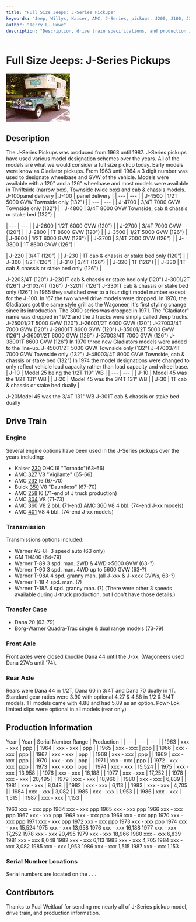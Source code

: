 ```yaml
---
title: "Full Size Jeeps: J-Series Pickups"
keywords: "Jeep, Willys, Kaiser, AMC, J-Series, pickups, J200, J100, J300, J4000"
author: "Terry L. Howe"
description: "Description, drive train specifications, and production information for the Jeep J-series pickups"
---
```


# Full Size Jeeps: J-Series Pickups
[![J-200 Pickup](/images/j200t.jpg)](/images/j200.jpg)
## Description
The J-Series Pickups was produced from 1963 until 1987.
J-Series pickups have used various model designation schemes over
the years.  All of the models are what we would consider a full
size pickup today.  Early models were know as Gladiator pickups.
From 1963 until 1964 a 3 digit number was used to designate
wheelbase and GVW of the vehicle.  Models were available
with a 120" and a 126" wheelbase and most models were
available in Thriftside (narrow box), Townside (wide box)
and cab & chassis models.
J-100panel delivery
| J-100 | panel delivery |
| --- | --- |
| J-4500 | 1/2T 5000 GVW Townside only (132") |
| --- | --- |
| J-4700 | 3/4T 7000 GVW Townside only (132") |
| J-4800 | 3/4T 8000 GVW Townside, cab & chassis or stake bed (132") |

| --- | --- |
| J-2600 | 1/2T 6000 GVW (120") |
| J-2700 | 3/4T 7000 GVW (120") |
| J-2800 | 1T 8600 GVW (120") |
| J-3500 | 1/2T 5000 GVW (126") |
| J-3600 | 1/2T 6000 GVW (126") |
| J-3700 | 3/4T 7000 GVW (126") |
| J-3800 | 1T 8600 GVW (126") |

| J-220 | 3/4T (120") |
| J-230 | 1T cab & chassis or stake bed only (120") |
| J-300 | 1/2T (126") |
| J-310 | 3/4T (126") |
| J-320 | 1T (126") |
| J-330 | 1T cab & chassis or stake bed only (126") |

J-2203/4T (120")
J-2301T cab & chassis or stake bed only (120")
J-3001/2T (126")
J-3103/4T (126")
J-3201T (126")
J-3301T cab & chassis or stake bed only (126")
In 1965 they switched over to a four digit model number except
for the J-100.  In '67 the two wheel drive models were dropped.
In 1970, the Gladiators got the same style grill as the Wagoneer,
it's first styling change since its introduction.  The 3000 series
was dropped in 1971.  The "Gladiator" name was dropped in 1972 and
the J trucks were simply called Jeep trucks.
J-25001/2T 5000 GVW (120")
J-26001/2T 6000 GVW (120")
J-27003/4T 7000 GVW (120")
J-28001T 8600 GVW (120")
J-35001/2T 5000 GVW (126")
J-36001/2T 6000 GVW (126")
J-37003/4T 7000 GVW (126")
J-38001T 8600 GVW (126")
In 1970 three new Gladiators models were added to the line-up.
J-45001/2T 5000 GVW Townside only (132") 
J-47003/4T 7000 GVW Townside only (132")
J-48003/4T 8000 GVW Townside, cab & chassis or stake bed (132") 
In 1974 the model designations were changed to only reflect
vehicle load capacity rather than load capacity and wheel base.
| J-10 | Model 25 being the 1/2T 119" WB |
| --- | --- |
| J-10 | Model 45 was the 1/2T 131" WB |
| J-20 | Model 45 was the 3/4T 131" WB |
| J-30 | 1T cab & chassis or stake bed dually |

J-20Model 45 was the 3/4T 131" WB
J-301T cab & chassis or stake bed dually
## Drive Train
### Engine
Several engine options have been used in the J-Series pickups over
the years including:
- Kaiser [230](/engine/tornado230.html) OHC I6 "Tornado"(63-66)
- AMC [327](/engine/amc327.html) V8 "Vigilante" (65-66)
- AMC [232](/engine/amc232.html) I6 (67-70)
- Buick [350](/engine/dauntless350.html) V8 "Dauntless" (67-70)
- AMC [258](/engine/amc258.html) I6 (71-end of J truck production)
- AMC [304](/engine/amc304.html) V8 (71-73)
- AMC [360](/engine/amc360.html) V8 2 bbl. (71-end)
AMC [360](/engine/amc360.html) V8 4 bbl. (74-end J-xx models)
- AMC [401](/engine/amc401.html) V8 4 bbl. (74-end J-xx models)
### Transmission
Transmissions options included:
- Warner AS-8F 3 speed auto (63 only)
- GM TH400 (64-79)
- Warner T-89 3 spd. man. 2WD & 4WD >5600 GVW (63-?)
- Warner T-90 3 spd. man. 4WD up to 5600 GVW (63-?)
- Warner T-98A 4 spd. granny man. (all J-xxx & J-xxxx GVWs, 63-?)
- Warner T-18 4 spd. man. (?)
- Warner T-18A 4 spd. granny man. (?)
(There were other 3 speeds available during J-truck production, but I
don't have those details.)
### Transfer Case
- Dana 20 (63-79)
- Borg-Warner Quadra-Trac single & dual range models (73-79)
### Front Axle
Front axles were closed knuckle Dana 44 until the J-xx.  (Wagoneers used
Dana 27A's until '74).
### Rear Axle
Rears were Dana 44 in 1/2T, Dana 60 in 3/4T and
Dana 70 dually in 1T.  Standard gear ratios were 3.90 with optional 4.27
& 4.88 in 1/2 & 3/4T models.  1T models came with 4.88 and had 5.89 as
an option.  Powr-Lok limited slips were optional in all models (rear
only)
## Production Information
Year
| Year | Serial Number Range | Production |
| --- | --- | --- |
| 1963 | xxx - xxx | ppp |
| 1964 | xxx - xxx | ppp |
| 1965 | xxx - xxx | ppp |
| 1966 | xxx - xxx | ppp |
| 1967 | xxx - xxx | ppp |
| 1968 | xxx - xxx | ppp |
| 1969 | xxx - xxx | ppp |
| 1970 | xxx - xxx | ppp |
| 1971 | xxx - xxx | ppp |
| 1972 | xxx - xxx | ppp |
| 1973 | xxx - xxx | ppp |
| 1974 | xxx - xxx | 15,524 |
| 1975 | xxx - xxx | 13,958 |
| 1976 | xxx - xxx | 16,188 |
| 1977 | xxx - xxx | 17,252 |
| 1978 | xxx - xxx | 20,495 |
| 1979 | xxx - xxx | 18,966 |
| 1980 | xxx - xxx | 6,839 |
| 1981 | xxx - xxx | 8,048 |
| 1982 | xxx - xxx | 6,113 |
| 1983 | xxx - xxx | 4,705 |
| 1984 | xxx - xxx | 3,082 |
| 1985 | xxx - xxx | 1,953 |
| 1986 | xxx - xxx | 1,515 |
| 1987 | xxx - xxx | 1,153 |

1963
xxx - xxx
ppp
1964
xxx - xxx
ppp
1965
xxx - xxx
ppp
1966
xxx - xxx
ppp
1967
xxx - xxx
ppp
1968
xxx - xxx
ppp
1969
xxx - xxx
ppp
1970
xxx - xxx
ppp
1971
xxx - xxx
ppp
1972
xxx - xxx
ppp
1973
xxx - xxx
ppp
1974
xxx - xxx
15,524
1975
xxx - xxx
13,958
1976
xxx - xxx
16,188
1977
xxx - xxx
17,252
1978
xxx - xxx
20,495
1979
xxx - xxx
18,966
1980
xxx - xxx
6,839
1981
xxx - xxx
8,048
1982
xxx - xxx
6,113
1983
xxx - xxx
4,705
1984
xxx - xxx
3,082
1985
xxx - xxx
1,953
1986
xxx - xxx
1,515
1987
xxx - xxx
1,153
### Serial Number Locations
Serial numbers are located on the . . .
## Contributors
Thanks to Pual Weitlauf for sending me nearly all of J-Series pickup
model, drive train, and production information.